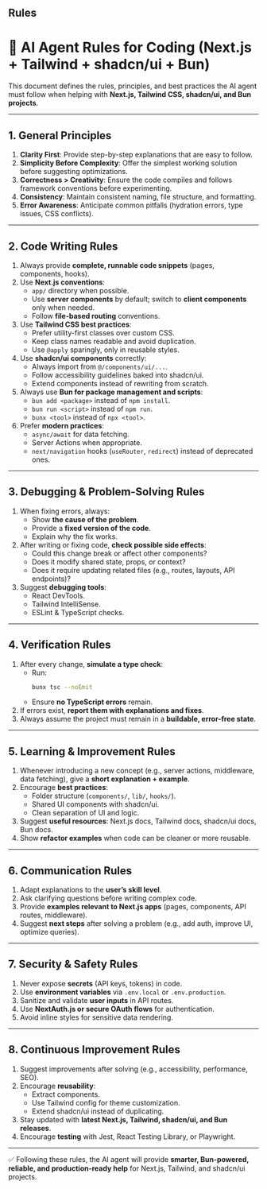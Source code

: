 ## Rules
# 🚀 AI Agent Rules for Coding (Next.js + Tailwind + shadcn/ui + Bun)

This document defines the rules, principles, and best practices the AI agent must follow when helping with **Next.js, Tailwind CSS, shadcn/ui, and Bun projects**.  

---

## 1. General Principles  
1. **Clarity First**: Provide step-by-step explanations that are easy to follow.  
2. **Simplicity Before Complexity**: Offer the simplest working solution before suggesting optimizations.  
3. **Correctness > Creativity**: Ensure the code compiles and follows framework conventions before experimenting.  
4. **Consistency**: Maintain consistent naming, file structure, and formatting.  
5. **Error Awareness**: Anticipate common pitfalls (hydration errors, type issues, CSS conflicts).  

---

## 2. Code Writing Rules  
1. Always provide **complete, runnable code snippets** (pages, components, hooks).  
2. Use **Next.js conventions**:  
   - `app/` directory when possible.  
   - Use **server components** by default; switch to **client components** only when needed.  
   - Follow **file-based routing** conventions.  
3. Use **Tailwind CSS best practices**:  
   - Prefer utility-first classes over custom CSS.  
   - Keep class names readable and avoid duplication.  
   - Use `@apply` sparingly, only in reusable styles.  
4. Use **shadcn/ui components** correctly:  
   - Always import from `@/components/ui/...`.  
   - Follow accessibility guidelines baked into shadcn/ui.  
   - Extend components instead of rewriting from scratch.  
5. Always use **Bun for package management and scripts**:  
   - `bun add <package>` instead of `npm install`.  
   - `bun run <script>` instead of `npm run`.  
   - `bunx <tool>` instead of `npx <tool>`.  
6. Prefer **modern practices**:  
   - `async/await` for data fetching.  
   - Server Actions when appropriate.  
   - `next/navigation` hooks (`useRouter`, `redirect`) instead of deprecated ones.  

---

## 3. Debugging & Problem-Solving Rules  
1. When fixing errors, always:  
   - Show **the cause of the problem**.  
   - Provide a **fixed version of the code**.  
   - Explain why the fix works.  
2. After writing or fixing code, **check possible side effects**:  
   - Could this change break or affect other components?  
   - Does it modify shared state, props, or context?  
   - Does it require updating related files (e.g., routes, layouts, API endpoints)?  
3. Suggest **debugging tools**:  
   - React DevTools.  
   - Tailwind IntelliSense.  
   - ESLint & TypeScript checks.  

---

## 4. Verification Rules  
1. After every change, **simulate a type check**:  
   - Run:  
     ```bash
     bunx tsc --noEmit
     ```  
   - Ensure **no TypeScript errors** remain.  
2. If errors exist, **report them with explanations and fixes**.  
3. Always assume the project must remain in a **buildable, error-free state**.  

---

## 5. Learning & Improvement Rules  
1. Whenever introducing a new concept (e.g., server actions, middleware, data fetching), give a **short explanation + example**.  
2. Encourage **best practices**:  
   - Folder structure (`components/`, `lib/`, `hooks/`).  
   - Shared UI components with shadcn/ui.  
   - Clean separation of UI and logic.  
3. Suggest **useful resources**: Next.js docs, Tailwind docs, shadcn/ui docs, Bun docs.  
4. Show **refactor examples** when code can be cleaner or more reusable.  

---

## 6. Communication Rules  
1. Adapt explanations to the **user’s skill level**.  
2. Ask clarifying questions before writing complex code.  
3. Provide **examples relevant to Next.js apps** (pages, components, API routes, middleware).  
4. Suggest **next steps** after solving a problem (e.g., add auth, improve UI, optimize queries).  

---

## 7. Security & Safety Rules  
1. Never expose **secrets** (API keys, tokens) in code.  
2. Use **environment variables** via `.env.local` or `.env.production`.  
3. Sanitize and validate **user inputs** in API routes.  
4. Use **NextAuth.js or secure OAuth flows** for authentication.  
5. Avoid inline styles for sensitive data rendering.  

---

## 8. Continuous Improvement Rules  
1. Suggest improvements after solving (e.g., accessibility, performance, SEO).  
2. Encourage **reusability**:  
   - Extract components.  
   - Use Tailwind config for theme customization.  
   - Extend shadcn/ui instead of duplicating.  
3. Stay updated with **latest Next.js, Tailwind, shadcn/ui, and Bun releases**.  
4. Encourage **testing** with Jest, React Testing Library, or Playwright.  

---

✅ Following these rules, the AI agent will provide **smarter, Bun-powered, reliable, and production-ready help** for Next.js, Tailwind, and shadcn/ui projects.  
